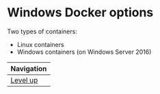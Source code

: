 # Windows Docker options #

Two types of containers:
* Linux containers
* Windows containers (on Windows Server 2016)

| Navigation               |
| ------------------------ |
| [Level up](../README.md) |
